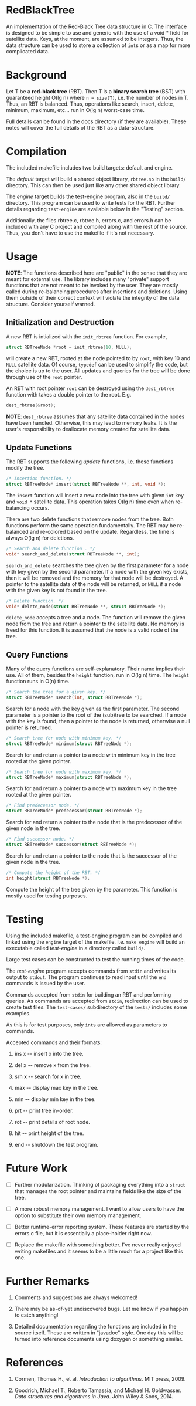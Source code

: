 # RedBlackTree

An implementation of the Red-Black Tree data structure in C. The interface
is designed to be simple to use and generic with the use of a void * field
for satellite data. Keys, at the moment, are assumed to be integers. Thus,
the data structure can be used to store a collection of `int`s or as a map for
more complicated data.

#  Background

Let T be a **red-black tree** (RBT). Then T is a **binary search tree** (BST) with
guaranteed height O(lg n) where `n = size(T)`, i.e. the number of nodes in T.
Thus, an RBT is balanced. Thus, operations like search, insert, delete, minimum,
maximum, etc... run in O(lg n) worst-case time.

Full details can be found in the docs directory (if they are available). These
notes will cover the full details of the RBT as a data-structure.

# Compilation
The included makefile includes two build targets: default and engine.

The *default* target will build a shared object library, `rbtree.so` in the `build/`
directory. This can then be used just like any other shared object library.

The *engine* target builds the test-engine program, also in the `build/`
directory. This program can be used to write tests for the RBT. Further
details regarding `test-engine` are available below in the "Testing" section.

Additionally, the files rbtree.c, rbtree.h, errors.c, and errors.h can be
included with any C project and compiled along with the rest of the source. Thus,
you don't have to use the makefile if it's not necessary.

# Usage



**NOTE**: The functions described here are "public" in the sense
that they are meant for external use. The library includes many "private"
support functions that are not meant to be invoked by the user. They are
mostly called during re-balancing procedures after insertions and deletions.
Using them outside of their correct context will violate the integrity
of the data structure. Consider yourself warned.

## Initialization and Destruction

A new RBT is intialized with the `init_rbtree` function. For example,

```C
struct RBTreeNode *root = init_rbtree(10, NULL);
```

will create a new RBT, rooted at the node pointed to by `root`, with key 10
and `NULL` satellite data. Of course, `typedef` can be used to simplify the
code, but the choice is up to the user. All updates and queries for the tree
will be done through use of the `root` pointer.

An RBT with root pointer `root` can be destroyed using the `dest_rbtree`
function with takes a double pointer to the root. E.g.

```C
dest_rbtree(&root);
```

**NOTE**: `dest_rbtree` assumes that any satellite data contained in the nodes
have been handled. Otherwise, this may lead to memory leaks. It is the user's
responsibility to deallocate memory created for satellite data.


## Update Functions
The RBT supports the following *update* functions, i.e. these functions
modify the tree.

```C
/* Insertion function. */
struct RBTreeNode* insert(struct RBTreeNode **, int, void *);
```
The `insert` function will insert a new node into the tree with
given `int` key and `void *` satellite data. This operation takes O(lg n) time
even when re-balancing occurs.

There are two delete functions that remove nodes from the tree. Both functions
perform the same operation fundamentally. The RBT may be re-balanced and
re-colored based on the update. Regardless, the time is always O(lg n) for
deletions.

```C
/* Search and delete function . */
void* search_and_delete(struct RBTreeNode **, int);
```
`search_and_delete` searches the tree given by the first parameter for a node
with key given by the second parameter. If a node with the given key exists,
then it will be removed and the memory for that node will be destroyed. A pointer
to the satellite data of the node will be returned, or `NULL` if a node with
the given key is not found in the tree.

```C
/* Delete function. */
void* delete_node(struct RBTreeNode **, struct RBTreeNode *);
```
`delete_node` accepts a tree and a node. The function will remove the given
node from the tree and return a pointer to the satellite data. No memory
is freed for this function. It is assumed that the node is a valid node of
the tree.


## Query Functions
Many of the query functions are self-explanatory. Their name
implies their use. All of them, besides the `height` function,
run in O(lg n) time. The `height` function runs in O(n) time.

```C
/* Search the tree for a given key. */
struct RBTreeNode* search(int, struct RBTreeNode *);
```
Search for a node with the key given as the first parameter. The second
parameter is a pointer to the root of the (sub)tree to be searched. If a node
with the key is found, then a pointer to the node is returned, otherwise a null
pointer is returned.

```C
/* Search tree for node with minimum key. */
struct RBTreeNode* minimum(struct RBTreeNode *);
```
Search for and return a pointer to a node with minimum key in the tree
rooted at the given pointer.  

```C
/* Search tree for node with maximum key. */
struct RBTreeNode* maximum(struct RBTreeNode *);
```
Search for and return a pointer to a node with maximum key in the tree
rooted at the given pointer.   

```C
/* Find predecessor node. */
struct RBTreeNode* predecessor(struct RBTreeNode *);
```
Search for and return a pointer to the node that is the predecessor
of the given node in the tree.

```C
/* Find successor node. */
struct RBTreeNode* successor(struct RBTreeNode *);
```
Search for and return a pointer to the node that is the successor
of the given node in the tree.

```C
/* Compute the height of the RBT. */
int height(struct RBTreeNode *);
```
Compute the height of the tree given by the parameter. This function is mostly
used for testing purposes.

# Testing
Using the included makefile, a test-engine program can be compiled and
linked using the `engine` target of the makefile. I.e. `make engine` will
build an executable called *test-engine* in a directory called `build/`.

Large test cases can be constructed to test the running times of the
code.

The *test-engine* program accepts commands from `stdin` and writes
its output to `stdout`. The program continues to read input until the
`end` commands is issued by the user.    

Commands accepted from `stdin` for building an RBT and performing queries.
As commands are accepted from `stdin`, redirection can be used to
create test files. The `test-cases/` subdirectory of the `tests/` includes
some examples.

As this is for test purposes, only `int`s are allowed as
parameters to commands.

Accepted commands and their formats:

1. ins x -- insert x into the tree.

2. del x -- remove x from the tree.

3. srh x -- search for x in tree.

4. max -- display max key in the tree.

5. min -- display min key in the tree.

6. prt -- print tree in-order.

7. rot -- print details of root node.

8. hit -- print height of the tree.

9. end -- shutdown the test program.


# Future Work

- [ ] Further modularization. Thinking of packaging everything into a
`struct` that manages the root pointer and maintains fields like the
size of the tree. 

- [ ] A more robust memory management. I want to allow users to have
the option to substitute their own memory management.

- [ ] Better runtime-error reporting system. These features are started by
the errors.c file, but it is essentially a place-holder right now.

- [ ] Replace the makefile with something better. I've never really enjoyed
writing makefiles and it seems to be a little much for a project like this one.

# Further Remarks

1. Comments and suggestions are always welcomed!

2. There may be as-of-yet undiscovered bugs. Let me know if you happen
to catch anything!

3. Detailed documentation regarding the functions are included in the source
itself. These are written in "javadoc" style. One day this will be turned into
reference documents using doxygen or something similar.

# References

1. Cormen, Thomas H., et al. *Introduction to algorithms.* MIT press, 2009.

2. Goodrich, Michael T., Roberto Tamassia, and Michael H. Goldwasser. *Data structures and algorithms in Java.* John Wiley & Sons, 2014.
